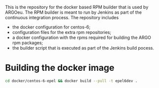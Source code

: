 This is the repository for the docker based RPM builder that is used by ARGOeu. The RPM builder is meant to run by Jenkins as part of the continuous integration process. The repository includes

- the docker configuration for centos-6;
- configuration files for the extra rpm repositories;
- a docker configuration with the rpms required for building the ARGO rpm packages;
- the builder script that is executed as part of the Jenkins build pocess.

# Building the docker image

```bash
cd docker/centos-6-epel && docker build --pull -t epel6dev .
```




